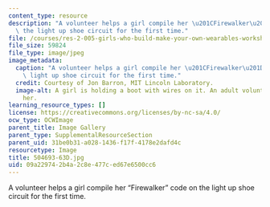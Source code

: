 ```yaml
---
content_type: resource
description: "A volunteer helps a girl compile her \u201CFirewalker\u201D code on\
  \ the light up shoe circuit for the first time."
file: /courses/res-2-005-girls-who-build-make-your-own-wearables-workshop-spring-2015/09a229742b4a2c8e477ced67e6500cc6_504693-63D.jpg
file_size: 59824
file_type: image/jpeg
image_metadata:
  caption: "A volunteer helps a girl compile her \u201CFirewalker\u201D code on the\
    \ light up shoe circuit for the first time."
  credit: Courtesy of Jon Barron, MIT Lincoln Laboratory.
  image-alt: A girl is holding a boot with wires on it. An adult volunteer is helping
    her.
learning_resource_types: []
license: https://creativecommons.org/licenses/by-nc-sa/4.0/
ocw_type: OCWImage
parent_title: Image Gallery
parent_type: SupplementalResourceSection
parent_uid: 31be0b31-a028-1436-f17f-4178e2dafd4c
resourcetype: Image
title: 504693-63D.jpg
uid: 09a22974-2b4a-2c8e-477c-ed67e6500cc6
---
```

A volunteer helps a girl compile her “Firewalker” code on the light up shoe circuit for the first time.